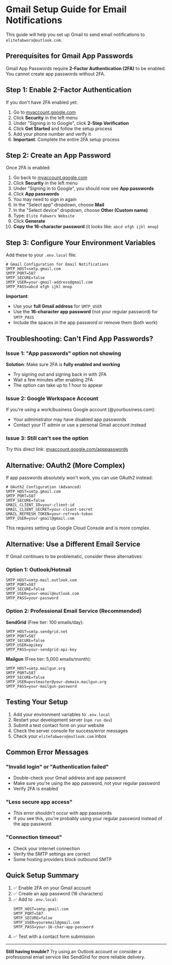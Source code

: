 # Gmail Setup Guide for Email Notifications

This guide will help you set up Gmail to send email notifications to `elitefabworx@outlook.com`.

## Prerequisites for Gmail App Passwords

Gmail App Passwords require **2-Factor Authentication (2FA)** to be enabled. You cannot create app passwords without 2FA.

## Step 1: Enable 2-Factor Authentication

If you don't have 2FA enabled yet:

1. Go to [myaccount.google.com](https://myaccount.google.com)
2. Click **Security** in the left menu
3. Under "Signing in to Google", click **2-Step Verification**
4. Click **Get Started** and follow the setup process
5. Add your phone number and verify it
6. **Important**: Complete the entire 2FA setup process

## Step 2: Create an App Password

Once 2FA is enabled:

1. Go back to [myaccount.google.com](https://myaccount.google.com)
2. Click **Security** in the left menu
3. Under "Signing in to Google", you should now see **App passwords**
4. Click **App passwords**
5. You may need to sign in again
6. In the "Select app" dropdown, choose **Mail**
7. In the "Select device" dropdown, choose **Other (Custom name)**
8. Type: `Elite Fabworx Website`
9. Click **Generate**
10. **Copy the 16-character password** (it looks like: `abcd efgh ijkl mnop`)

## Step 3: Configure Your Environment Variables

Add these to your `.env.local` file:

```env
# Gmail Configuration for Email Notifications
SMTP_HOST=smtp.gmail.com
SMTP_PORT=587
SMTP_SECURE=false
SMTP_USER=your-gmail-address@gmail.com
SMTP_PASS=abcd efgh ijkl mnop
```

**Important**: 
- Use your **full Gmail address** for `SMTP_USER`
- Use the **16-character app password** (not your regular password) for `SMTP_PASS`
- Include the spaces in the app password or remove them (both work)

## Troubleshooting: Can't Find App Passwords?

### Issue 1: "App passwords" option not showing
**Solution**: Make sure 2FA is **fully enabled and working**
- Try signing out and signing back in with 2FA
- Wait a few minutes after enabling 2FA
- The option can take up to 1 hour to appear

### Issue 2: Google Workspace Account
If you're using a work/business Google account (@yourbusiness.com):
- Your administrator may have disabled app passwords
- Contact your IT admin or use a personal Gmail account instead

### Issue 3: Still can't see the option
Try this direct link: [myaccount.google.com/apppasswords](https://myaccount.google.com/apppasswords)

## Alternative: OAuth2 (More Complex)

If app passwords absolutely won't work, you can use OAuth2 instead:

```env
# OAuth2 Configuration (Advanced)
SMTP_HOST=smtp.gmail.com
SMTP_PORT=587
SMTP_SECURE=false
GMAIL_CLIENT_ID=your-client-id
GMAIL_CLIENT_SECRET=your-client-secret
GMAIL_REFRESH_TOKEN=your-refresh-token
SMTP_USER=your-gmail@gmail.com
```

This requires setting up Google Cloud Console and is more complex.

## Alternative: Use a Different Email Service

If Gmail continues to be problematic, consider these alternatives:

### Option 1: Outlook/Hotmail
```env
SMTP_HOST=smtp-mail.outlook.com
SMTP_PORT=587
SMTP_SECURE=false
SMTP_USER=your-email@outlook.com
SMTP_PASS=your-password
```

### Option 2: Professional Email Service (Recommended)

**SendGrid** (Free tier: 100 emails/day):
```env
SMTP_HOST=smtp.sendgrid.net
SMTP_PORT=587
SMTP_SECURE=false
SMTP_USER=apikey
SMTP_PASS=your-sendgrid-api-key
```

**Mailgun** (Free tier: 5,000 emails/month):
```env
SMTP_HOST=smtp.mailgun.org
SMTP_PORT=587
SMTP_SECURE=false
SMTP_USER=postmaster@your-domain.mailgun.org
SMTP_PASS=your-mailgun-password
```

## Testing Your Setup

1. Add your environment variables to `.env.local`
2. Restart your development server (`npm run dev`)
3. Submit a test contact form on your website
4. Check the server console for success/error messages
5. Check your `elitefabworx@outlook.com` inbox

## Common Error Messages

### "Invalid login" or "Authentication failed"
- Double-check your Gmail address and app password
- Make sure you're using the app password, not your regular password
- Verify 2FA is enabled

### "Less secure app access"
- This error shouldn't occur with app passwords
- If you see this, you're probably using your regular password instead of the app password

### "Connection timeout"
- Check your internet connection
- Verify the SMTP settings are correct
- Some hosting providers block outbound SMTP

## Quick Setup Summary

1. ✅ Enable 2FA on your Gmail account
2. ✅ Create an app password (16 characters)
3. ✅ Add to `.env.local`:
   ```env
   SMTP_HOST=smtp.gmail.com
   SMTP_PORT=587
   SMTP_SECURE=false
   SMTP_USER=youremail@gmail.com
   SMTP_PASS=your-16-char-app-password
   ```
4. ✅ Test with a contact form submission

---

**Still having trouble?** Try using an Outlook account or consider a professional email service like SendGrid for more reliable delivery. 